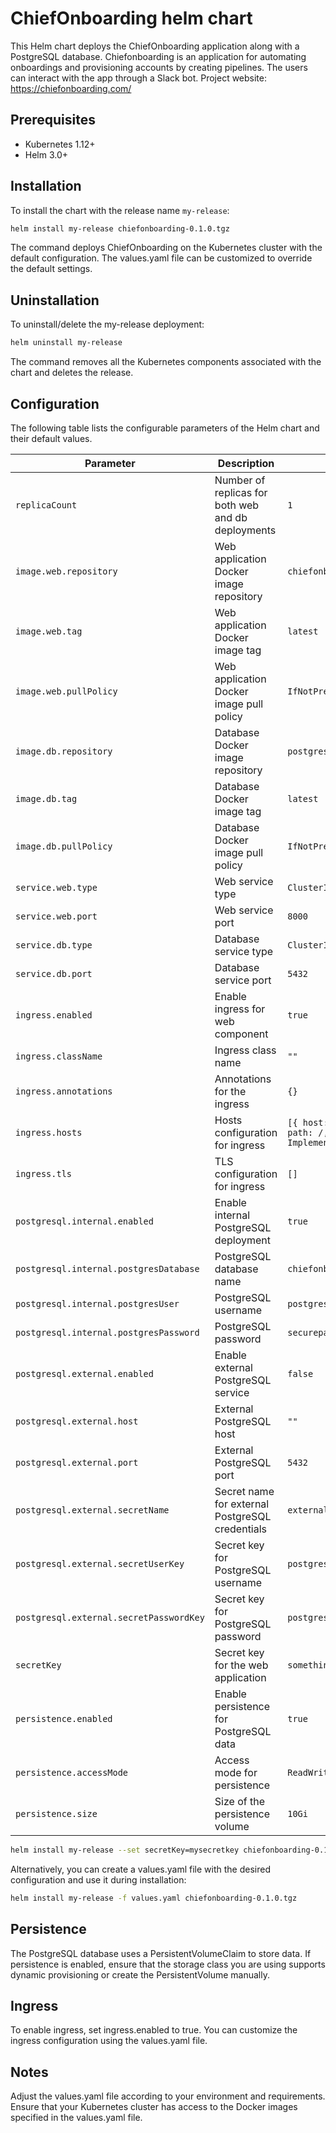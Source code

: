 # ChiefOnboarding helm chart

This Helm chart deploys the ChiefOnboarding application along with a PostgreSQL database. Chiefonboarding is an application for automating onboardings and provisioning accounts by creating pipelines. The users can interact with the app through a Slack bot. Project website: https://chiefonboarding.com/

## Prerequisites

- Kubernetes 1.12+
- Helm 3.0+

## Installation

To install the chart with the release name `my-release`:

```sh
helm install my-release chiefonboarding-0.1.0.tgz
```

The command deploys ChiefOnboarding on the Kubernetes cluster with the default configuration. The values.yaml file can be customized to override the default settings.

## Uninstallation
To uninstall/delete the my-release deployment:

```sh
helm uninstall my-release
```

The command removes all the Kubernetes components associated with the chart and deletes the release.

## Configuration
The following table lists the configurable parameters of the Helm chart and their default values.

| Parameter                         | Description                                                   | Default                         |
|-----------------------------------|---------------------------------------------------------------|---------------------------------|
| `replicaCount`                    | Number of replicas for both web and db deployments            | `1`                             |
| `image.web.repository`            | Web application Docker image repository                       | `chiefonboarding/chiefonboarding` |
| `image.web.tag`                   | Web application Docker image tag                              | `latest`                        |
| `image.web.pullPolicy`            | Web application Docker image pull policy                      | `IfNotPresent`                  |
| `image.db.repository`             | Database Docker image repository                              | `postgres`                      |
| `image.db.tag`                    | Database Docker image tag                                     | `latest`                        |
| `image.db.pullPolicy`             | Database Docker image pull policy                             | `IfNotPresent`                  |
| `service.web.type`                | Web service type                                              | `ClusterIP`                     |
| `service.web.port`                | Web service port                                              | `8000`                          |
| `service.db.type`                 | Database service type                                         | `ClusterIP`                     |
| `service.db.port`                 | Database service port                                         | `5432`                          |
| `ingress.enabled`                 | Enable ingress for web component                              | `true`                          |
| `ingress.className`               | Ingress class name                                            | `""`                            |
| `ingress.annotations`             | Annotations for the ingress                                   | `{}`                            |
| `ingress.hosts`                   | Hosts configuration for ingress                               | `[{ host: localhost, paths: [{ path: /, pathType: ImplementationSpecific }] }]` |
| `ingress.tls`                     | TLS configuration for ingress                                 | `[]`                            |
| `postgresql.internal.enabled`     | Enable internal PostgreSQL deployment                         | `true`                          |
| `postgresql.internal.postgresDatabase` | PostgreSQL database name                                | `chiefonboarding`               |
| `postgresql.internal.postgresUser`| PostgreSQL username                                           | `postgres`                      |
| `postgresql.internal.postgresPassword` | PostgreSQL password                                      | `securepassword123`             |
| `postgresql.external.enabled`     | Enable external PostgreSQL service                            | `false`                         |
| `postgresql.external.host`        | External PostgreSQL host                                      | `""`                            |
| `postgresql.external.port`        | External PostgreSQL port                                      | `5432`                          |
| `postgresql.external.secretName`  | Secret name for external PostgreSQL credentials               | `external-postgres-secret`      |
| `postgresql.external.secretUserKey` | Secret key for PostgreSQL username                         | `postgres-username`             |
| `postgresql.external.secretPasswordKey` | Secret key for PostgreSQL password                    | `postgres-password`             |
| `secretKey`                       | Secret key for the web application                            | `somethingsupersecret`          |
| `persistence.enabled`             | Enable persistence for PostgreSQL data                        | `true`                          |
| `persistence.accessMode`          | Access mode for persistence                                   | `ReadWriteOnce`                 |
| `persistence.size`                | Size of the persistence volume                                | `10Gi`                          |


```sh
helm install my-release --set secretKey=mysecretkey chiefonboarding-0.1.0.tgz
```
Alternatively, you can create a values.yaml file with the desired configuration and use it during installation:

```sh
helm install my-release -f values.yaml chiefonboarding-0.1.0.tgz
```

## Persistence
The PostgreSQL database uses a PersistentVolumeClaim to store data. If persistence is enabled, ensure that the storage class you are using supports dynamic provisioning or create the PersistentVolume manually.

## Ingress
To enable ingress, set ingress.enabled to true. You can customize the ingress configuration using the values.yaml file.

## Notes
Adjust the values.yaml file according to your environment and requirements.
Ensure that your Kubernetes cluster has access to the Docker images specified in the values.yaml file.
